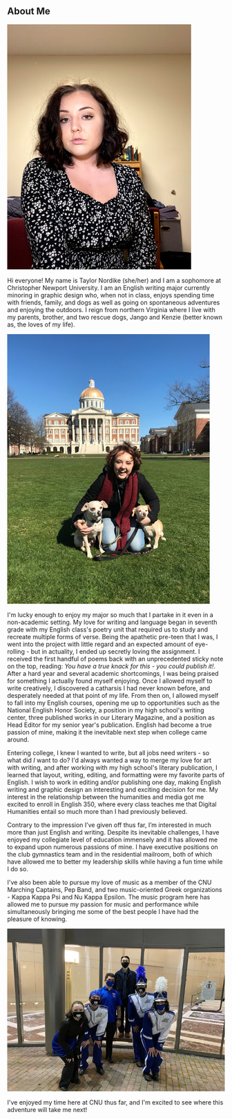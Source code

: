 ## About Me 

![profile picture](https://github.com/taylornordike/taylornordike/blob/main/images/profile3.jpg)

Hi everyone! My name is Taylor Nordike (she/her) and I am a sophomore at Christopher Newport University. I am an English writing major currently minoring in graphic design who, when not in class, enjoys spending time with friends, family, and dogs as well as going on spontaneous adventures and enjoying the outdoors. I reign from northern Virginia where I live with my parents, brother, and two rescue dogs, Jango and Kenzie (better known as, the loves of my life). 

![Jango and Kenzie at CNU](https://github.com/taylornordike/taylornordike/blob/main/images/jangokenziecnu.jpg)

I'm lucky enough to enjoy my major so much that I partake in it even in a non-academic setting. My love for writing and language began in seventh grade with my English class's poetry unit that required us to study and recreate multiple forms of verse. Being the apathetic pre-teen that I was, I went into the project with little regard and an expected amount of eye-rolling - but in actuality, I ended up secretly loving the assignment. I received the first handful of poems back with an unprecedented sticky note on the top, reading: _You have a true knack for this - you could publish it!_. After a hard year and several academic shortcomings, I was being praised for something I actually found myself enjoying. Once I allowed myself to write creatively, I discovered a catharsis I had never known before, and desperately needed at that point of my life. From then on, I allowed myself to fall into my English courses, opening me up to opportunities such as the National English Honor Society, a position in my high school's writing center, three published works in our Literary Magazine, and a position as Head Editor for my senior year's publication. English had become a true passion of mine, making it the inevitable next step when college came around. 

Entering college, I knew I wanted to write, but all jobs need writers - so what did _I_ want to do? I'd always wanted a way to merge my love for art with writing, and after working with my high school's literary publication, I learned that layout, writing, editing, and formatting were my favorite parts of English. I wish to work in editing and/or publishing one day, making English writing and graphic design an interesting and exciting decision for me. My interest in the relationship between the humanities and media got me excited to enroll in English 350, where every class teaches me that Digital Humanities entail so much more than I had previously believed.  

Contrary to the impression I’ve given off thus far, I’m interested in much more than just English and writing. Despite its inevitable challenges, I have enjoyed my collegiate level of education immensely and it has allowed me to expand upon numerous passions of mine. I have executive positions on the club gymnastics team and in the residential mailroom, both of which have allowed me to better my leadership skills while having a fun time while I do so.

I've also been able to pursue my love of music as a member of the CNU Marching Captains, Pep Band, and two music-oriented Greek organizations - Kappa Kappa Psi and Nu Kappa Epsilon. The music program here has allowed me to pursue my passion for music and performance while simultaneously bringing me some of the best people I have had the pleasure of knowing. 

![My Kappa Kappa Psi Family](https://github.com/taylornordike/taylornordike/blob/main/images/smithfamily.JPG)

I've enjoyed my time here at CNU thus far, and I'm excited to see where this adventure will take me next!

